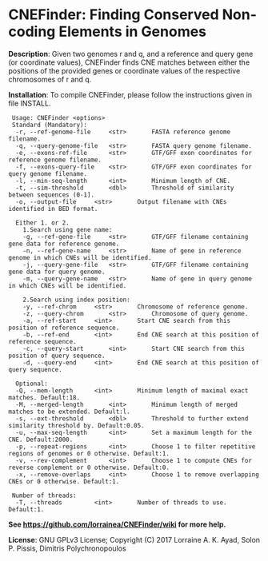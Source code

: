 CNEFinder: Finding Conserved Non-coding Elements in Genomes
===

<b>Description</b>: Given two genomes r and q, and a reference and query gene (or coordinate values), CNEFinder finds CNE matches between either the positions of the provided genes or coordinate values of the respective chromosomes of r and q.

<b>Installation</b>: To compile CNEFinder, please follow the instructions given in file INSTALL.
```
 Usage: CNEFinder <options>
 Standard (Mandatory):
  -r, --ref-genome-file		<str>		FASTA reference genome filename.
  -q, --query-genome-file	<str>		FASTA query genome filename.
  -e, --exons-ref-file		<str>		GTF/GFF exon coordinates for reference genome filename.
  -f, --exons-query-file	<str>		GTF/GFF exon coordinates for query genome filename.
  -l, --min-seq-length		<int>		Minimum length of CNE.
  -t, --sim-threshold		<dbl>		Threshold of similarity between sequences (0-1].
  -o, --output-file		<str>		Output filename with CNEs identified in BED format.

  Either 1. or 2.
    1.Search using gene name:
    -g, --ref-gene-file		<str>		GTF/GFF filename containing gene data for reference genome.
    -n, --ref-gene-name		<str>		Name of gene in reference genome in which CNEs will be identified.
    -j, --query-gene-file	<str>		GTF/GFF filename containing gene data for query genome.
    -m, --query-gene-name	<str>		Name of gene in query genome in which CNEs will be identified.

    2.Search using index position:
    -y, --ref-chrom		<str>		Chromosome of reference genome.
    -z, --query-chrom		<str>		Chromosome of query genome.
    -a, --ref-start		<int>		Start CNE search from this position of reference sequence.
    -b, --ref-end		<int>		End CNE search at this position of reference sequence.
    -c, --query-start		<int>		Start CNE search from this position of query sequence.
    -d, --query-end		<int>		End CNE search at this position of query sequence.

  Optional:
  -Q, --mem-length		<int>		Minimum length of maximal exact matches. Default:18.
  -M, --merged-length		<int>		Minimum length of merged matches to be extended. Default:l.
  -s, --ext-threshold		<dbl>		Threshold to further extend similarity threshold by. Default:0.05.
  -u, --max-seq-length		<int>		Set a maximum length for the CNE. Default:2000.
  -p, --repeat-regions		<int>		Choose 1 to filter repetitive regions of genomes or 0 otherwise. Default:1.	
  -v, --rev-complement		<int>		Choose 1 to compute CNEs for reverse complement or 0 otherwise. Default:0.
  -x, --remove-overlaps		<int>		Choose 1 to remove overlapping CNEs or 0 otherwise. Default:1.

 Number of threads:
  -T, --threads			<int>		Number of threads to use. Default:1. 
```

<b>See https://github.com/lorrainea/CNEFinder/wiki for more help.</b>

<b>License</b>: GNU GPLv3 License; Copyright (C) 2017 Lorraine A. K. Ayad, Solon P. Pissis, Dimitris Polychronopoulos

